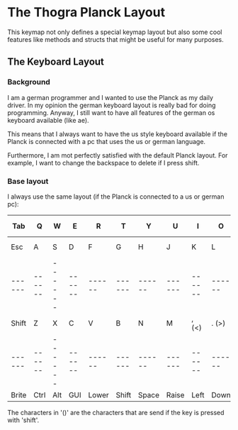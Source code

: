 # The Thogra Planck Layout

This keymap not only defines a special keymap layout but also some cool features like methods and structs that might be useful for many purposes.

## The Keyboard Layout

### Background

I am a german programmer and I wanted to use the Planck as my daily driver. In my opinion the german keyboard layout is really bad for doing programming. Anyway, I still want to have all features of the german os keyboard available (like ae).

This means that I always want to have the us style keyboard available if the Planck is connected with a pc that uses the us or german language.

Furthermore, I am mot perfectly satisfied with the default Planck layout. For example, I want to change the backspace to delete if I press shift. 

### Base layout

I always use the same layout (if the Planck is connected to a us or german pc):

| Tab  |   Q  |   W  |   E  |   R  |   T  |   Y  |   U  |   I  |   O  |   P  | Bksp (Del) |
|------|------|------|------|------|------|------|------|------|------|------|------------|
| Esc  |   A  |   S  |   D  |   F  |   G  |   H  |   J  |   K  |   L  | ; (:)| ' (")      |
|------|------|------|------|------|------|------|------|------|------|------|------------|
| Shift|   Z  |   X  |   C  |   V  |   B  |   N  |   M  | , (<)| . (>)| / (?)|   Enter    |
|------|------|------|------|------|------|------|------|------|------|------|------------|
| Brite| Ctrl | Alt  | GUI  |Lower |Shift |Space |Raise | Left | Down |  Up  |   Right    |

The characters in '()' are the characters that are send if the key is pressed with 'shift'.